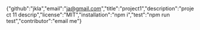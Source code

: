 {"github":"jkla","email":"ja@gmail.com","title":"project1","description":"project 11 descrip","license":"MIT","installation":"npm i","test":"npm run test","contributor":"email me"}

